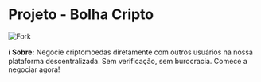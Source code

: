 <h1>Projeto - Bolha Cripto</h1>

<img src="#" alt="Fork" style="max-width: 100%;">

<p><b>ℹ Sobre:</b> Negocie criptomoedas diretamente com outros usuários na nossa plataforma descentralizada. Sem verificação, sem burocracia. Comece a negociar agora!</p>
